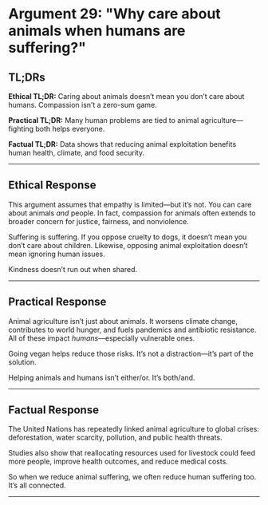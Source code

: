 # Argument 29: "Why care about animals when humans are suffering?"

## TL;DRs

**Ethical TL;DR:**
Caring about animals doesn’t mean you don’t care about humans. Compassion isn’t a zero-sum game.

**Practical TL;DR:**
Many human problems are tied to animal agriculture—fighting both helps everyone.

**Factual TL;DR:**
Data shows that reducing animal exploitation benefits human health, climate, and food security.

---

## Ethical Response

This argument assumes that empathy is limited—but it’s not. You can care about animals *and* people. In fact, compassion for animals often extends to broader concern for justice, fairness, and nonviolence.

Suffering is suffering. If you oppose cruelty to dogs, it doesn’t mean you don’t care about children. Likewise, opposing animal exploitation doesn’t mean ignoring human issues.

Kindness doesn’t run out when shared.

---

## Practical Response

Animal agriculture isn’t just about animals. It worsens climate change, contributes to world hunger, and fuels pandemics and antibiotic resistance. All of these impact *humans*—especially vulnerable ones.

Going vegan helps reduce those risks. It’s not a distraction—it’s part of the solution.

Helping animals and humans isn’t either/or. It’s both/and.

---

## Factual Response

The United Nations has repeatedly linked animal agriculture to global crises: deforestation, water scarcity, pollution, and public health threats.

Studies also show that reallocating resources used for livestock could feed more people, improve health outcomes, and reduce medical costs.

So when we reduce animal suffering, we often reduce human suffering too. It’s all connected.

---
